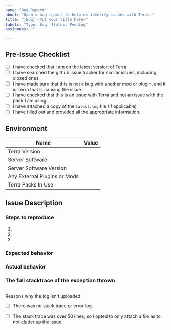 ```yaml
---
name: "Bug Report"
about: "Open a bug report to help us identify issues with Terra."
title: "[Bug] <Put your title here>"
labels: "Type: Bug, Status: Pending"
assignees: ""

---
```


<!--
##############################################################################
## WARNING!                                                                 ##
## IGNORING THE FOLLOWING TEMPLATE WILL RESULT IN YOUR ISSUE BEING CLOSED   ##
##############################################################################
-->

## Pre-Issue Checklist

<!--
  Please go through this checklist item by item and make sure you have successfully completed each of these steps.
    - You must be on the LATEST version of Terra to receive any support. There is no support for older versions of Terra.
    - Make sure that there are no already existing issues open with your problem. If you open a duplicate, it will be closed as such.
    - Make sure that it is actually Terra causing the issue, and not another plugin.
      You can do this by testing to see if you can recreate the issue without Terra installed.
    - Make sure that this is not an issue with a specific Terra *pack*, and instead applies to all of Terra.
    - Make sure that you attach a copy of the latest.log file, if there are any exceptions thrown in the console.
      Putting *just* the exception IS NOT ENOUGH. We need to be able to check that there wasn't anything else before that caused it.
    - Make sure that you have filled out all the required information and given descriptions of everything.
    
    You must put an x in all the boxes you have completed. (Like this: [x])
    
    To make sure that your issue is rendered properly, you may check the "Preview" tab (below the title) to see a rendered version of it before you submit it.
-->

- [ ] I have checked that I am on the latest version of Terra.
- [ ] I have searched the github issue tracker for similar issues, including closed ones.
- [ ] I have made sure that this is not a bug with another mod or plugin, and it is Terra that is causing the issue.
- [ ] I have checked that this is an issue with Terra and not an issue with the pack I am using.
  <!-- If this is an issue with the default Terra pack, please open an issue on the pack repo: https://github.com/PolyhedralDev/TerraDefaultConfig/issues/new -->
- [ ] I have attached a copy of the `latest.log` file (If applicable)
- [ ] I have filled out and provided all the appropriate information.

## Environment

<!-- You can fill out the different items by putting the correct value beside each cell. -->
| Name                         | Value |
|------------------------------|-------|
| Terra Version                | <!-- Put your Terra version here (remove the comment) --> 
| Server Software              | <!-- Put your server software here (remove the comment) (eg. Spigot, Fabric, Paper, Geyser, etc.) (If you are using the specialized Region generator, put that here instead.) -->
| Server Software Version      | <!-- Put the version of your server software here. (remove the comment) -->
| Any External Plugins or Mods | <!-- Put a list of all the plugins or mods you have installed here. (remove the comment) (Make sure to NOT include any new lines.) -->
| Terra Packs In Use           | <!-- Put a list of all the Terra packs you have installed here. (remove the comment) (Make sure to NOT include any new lines.) -->


## Issue Description
<!--
    Put a quick description of the issue here.
    Example: 'When generating terrain, something causes the chunks to not load properly', etc.
-->

### Steps to reproduce
<!--
    Describe what you were doing when this happened.
    Make sure to include ALL information. Including anything you were doing before that may have caused it.
-->
1. <!-- Put step #1 here. -->
2. <!-- Put step #2 here. -->
3. <!-- etc.              -->

### Expected behavior
<!-- Describe what you think *should* happen here: -->

### Actual behavior
<!-- Describe what *actually* happens here: -->
<!-- example: When I do _______, it actually does _______ -->

### The full stacktrace of the exception thrown

<!--
    If Terra logs an exception, please put it in the following section: (You will find any error logs in your console, or your latest.log)
    If the stack trace is over ~50 lines, then please just upload it instead (and don't put anything here.)
-->
```

```
Reasons why the log isn't uploaded:
<!-- Tick this box if Terra didn't log any exceptions. -->
- [ ] There was no stack trace or error log.
<!-- Tick this box if the exception was too long. -->
- [ ] The stack trace was over 50 lines, so I opted to only attach a file as to not clutter up the issue.